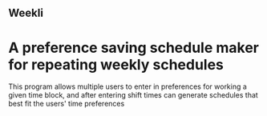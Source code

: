 ## Weekli
# A preference saving schedule maker for repeating weekly schedules

This program allows multiple users to enter in preferences for working a given time block, and after entering shift times can generate schedules that best fit the users' time preferences
